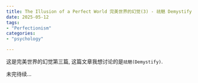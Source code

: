 ```yaml
---
title: The Illusion of a Perfect World 完美世界的幻觉(3) - 祛魅 Demystify
date: 2025-05-12
tags:
- "Perfectionism"
categories:
- "psychology"

---
```


这是完美世界的幻觉第三篇, 这篇文章我想讨论的是`祛魅(Demystify)`.

未完待续...

